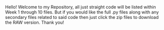 Hello! Welcome to my Repository, all just straight code will be listed within Week 1 through 10 files.
But if you would like the full .py files along with any secondary files related to said code then just click the zip files to download the RAW version.
Thank you!
